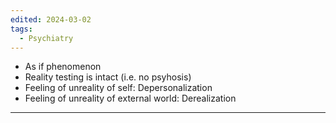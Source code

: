 ```yaml
---
edited: 2024-03-02
tags:
  - Psychiatry
---
```

- As if phenomenon
- Reality testing is intact (i.e. no psyhosis)
- Feeling of unreality of self: Depersonalization
- Feeling of unreality of external world: Derealization 

---
